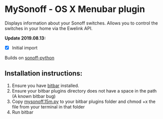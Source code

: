
# MySonoff - OS X Menubar plugin

Displays information about your Sonoff switches. Allows you to control the switches in your home via the Ewelink API.

**Update 2019.08.13:**
- [X] Initial import 

Builds on [sonoff-python](https://pypi.org/project/sonoff-python/)

## Installation instructions: 

1. Ensure you have [bitbar](https://github.com/matryer/bitbar/releases/latest) installed.
2. Ensure your bitbar plugins directory does not have a space in the path (A known bitbar bug)
3. Copy [mysonoff.15m.py](mysonoff.15m.py) to your bitbar plugins folder and chmod +x the file from your terminal in that folder
4. Run bitbar

